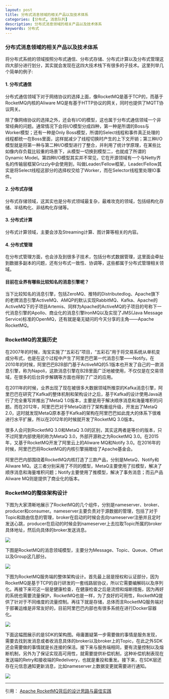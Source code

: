 ```yaml
---
layout: post
title: 分布式消息领域的相关产品以及技术体系
categories: [分布式, 消息队列]
description: 分布式消息领域的相关产品以及技术体系
keywords: 分布式
---
```

### 分布式消息领域的相关产品以及技术体系
将分布式系统的领域按照分布式通信、分布式存储、分布式计算以及分布式管理这四大部分进行划分，其实就会发现在这四大技术栈下有很多的子技术。这里列举几个简单的例子:

#### 1. 分布式通信
分布式通信领域下对于网络协议的选择上面，像RocketMQ是基于TCP的，而基于RocketMQ内核的Aliware MQ是有基于HTTP协议的网关，同时也提供了MQTT协议网关。

除了像网络协议的选择之外，还会有I/O的模型，这也属于分布式通信领域一个非常经典的问题。通常情况下会将I/O模型分成四种，第一种是所谓的Boss与Worker模型；还有一种是Only Boss模型，所谓的Select线程和事件真正处理的线程都统一在Boss里面，这样就减少了线程切换时产生的上下文开销；第三种I/O模型就是将第一种与第二种I/O模型进行了整合，并利用了统计学原理，在某些比如像内存负载比较重的场景下，从模型一切换到模型二，也就成了所谓的Dynamic Model。第四种I/O模型其实并不常见，它在开源领域有一个与Netty齐名的传输层框架Grizzly中会使用到，叫做Leader/Fellow框架，Leader/Fellow其实是将Select线程这部分的选择权交给了Worker，而在Selector线程里处理IO事件。





#### 2. 分布式存储
分布式存储领域，这其实也是分布式领域最复杂，最难攻克的领域，包括结构化存储、半结构化、非结构化存储等。

#### 3. 分布式计算
分布式计算领域，主要会涉及Streaming计算、图计算等相关的内容。

#### 4. 分布式管理
在分布式管理方面，也会涉及到很多子技术，包括分布式数据管理，这里面会牵扯到数据多副本的问题，还有分布式一致性、协调等，这些都属于分布式管理相关领域。


#### 目前在业界有哪些比较知名的消息引擎呢？
当下比较知名的消息引擎，包括ZeroMQ、推特的Distributedlog、Apache旗下的老牌消息引擎ActiveMQ、AMQP的默认实现RabbitMQ、Kafka、Apache的ActiveMQ下的子项目Artemis、同样为Apache的ActiveMQ的子项目的号称下一代消息引擎的Apollo、商业化的消息引擎IronMQ以及实现了JMS(Java Message Service)标准的OpenMQ，还有就是毫无疑问的今天分享的主角——Apache RocketMQ。


### RocketMQ的发展历史
在2007年的时候，淘宝实施了“五彩石”项目，“五彩石”用于将交易系统从单机变成分布式，也是在这个过程中产生了阿里巴巴第一代消息引擎——Notify。在2010年的时候，阿里巴巴B2B部门基于ActiveMQ的5.1版本也开发了自己的一款消息引擎，称为Napoli，这款消息引擎在B2B里面广泛地被使用，不仅仅是在交易领域，在很多的后台异步解耦等方面也得到了广泛的应用。

在2011年的时候，业界出现了现在被很多大数据领域所推崇的Kafka消息引擎，阿里巴巴在研究了Kafka的整体机制和架构设计之后，基于Kafka的设计使用Java进行了完全重写并推出了MetaQ 1.0版本，主要是用于解决顺序消息和海量堆积的问题。而在2012年，阿里巴巴对于MetaQ进行了架构重组升级，开发出了MetaQ 2.0，这时就发现MetaQ原本基于Kafka的架构在阿里巴巴如此庞大的体系下很难进行水平扩展，所以在2012年的时候就开发了RocketMQ 3.0版本。

很多人会问到RocketMQ 3.0和MetaQ 3.0的区别，其实这两者是等价的版本，只不过阿里内部使用的称为MetaQ 3.0，外部开源称之为RocketMQ 3.0。在2015年，又基于RocketMQ开发了阿里云上的Aliware MQ和Notify 3.0。在2016年的时候，阿里巴巴将RocketMQ的内核引擎捐赠给了Apache基金会。

阿里巴巴内部围绕着RocketMQ内核打造了三款产品，分别是MetaQ、Notify和Aliware MQ。这三者分别采用了不同的模型，MetaQ主要使用了拉模型，解决了顺序消息和海量堆积问题；Notify主要使用了推模型，解决了事务消息；而云产品Aliware MQ则是提供了商业化的版本。

### RocketMQ的整体架构设计

下图为大家清晰地展示了RocketMQ的几个组件，分别是nameserver、broker、producer和consumer。nameserver主要负责对于源数据的管理，包括了对于Topic和路由信息的管理，broker在启动的时候会去向nameserver注册并且定时发送心跳，producer在启动的时候会到nameserver上去拉取Topic所属的broker具体地址，然后向具体的broker发送消息。

![](http://img3.tbcdn.cn/5476e8b07b923/TB1x9_VPVXXXXXEXXXXXXXXXXXX)

下图是RocketMQ的消息领域模型，主要分为Message、Topic、Queue、Offset以及Group这几部分。

![](http://img3.tbcdn.cn/5476e8b07b923/TB1rjPCPVXXXXX9aXXXXXXXXXXX)

下图为RocketMQ服务端的整体架构设计。首先最上层是授权和认证部分，因为RocketMQ是基于TCP的自行研发的一套线路层协议，所以它需要编解码以及序列化。再接下来可这一层是健康检查，在健康检查之后是流控和熔断措施，因为再好的系统也需要流量保护，RocketMQ也是一样，为了良好的可用性，RocketMQ提供了针对于不同维度的流量控制。再往下就是存储，总体而言RocketMQ服务端对于部署运维是非常友好的，目前阿里巴巴内部也有很多系统在进行Docker容器化。

![](http://img3.tbcdn.cn/5476e8b07b923/TB1QJv9PVXXXXaJXpXXXXXXXXXX)

下面这幅图展示的是SDK的架构图。毋庸置疑第一步需要做的事情是服务发现，需要去找到发消息或者收消息具体的broker以及broker上的Topic，在此之外SDK还会需要做的事情就是长连接的保活。接下来与服务端相同，要有流量控制以及熔断机制，另外为了保证实现高可用性，就需要提供补偿机制，这种补偿机制表现在发送端的Retry和接收端的Redelivery，也就是重投和重发。接下来，在SDK层还存在元信息通知更新消息，比如nameserver上数据变更就需要进行通知。

![](http://img3.tbcdn.cn/5476e8b07b923/TB1bRfFPVXXXXaWaXXXXXXXXXXX)

--------------------

引用：
[Apache RocketMQ背后的设计思路与最佳实践](http://jm.taobao.org/2017/03/09/20170309/)





